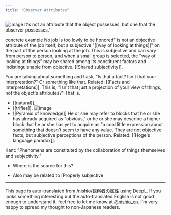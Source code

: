 ```yaml
---
title: "Observer Attributes"
---
```


![image](https://gyazo.com/610950a57381b8a2f27176e7058c578c/thumb/1000)
It's not an attribute that the object possesses, but one that the observer possesses."

concrete example
No job is too lowly to be honored" is not an objective attribute of the job itself, but a subjective "[[way of looking at things]]" on the part of the person looking at the job. This is subjective and can vary from person to person, and when a small group is selected, the "way of looking at things" may be shared among its constituent factors and indistinguishable from objective. [[Shared subjectivity]].

You are talking about something and I ask, "Is that a fact? Isn't that your interpretation?" Or something like that. Related: [[Facts and Interpretations]].
This is, "Isn't that just a projection of your view of things, not the object's attributes?" That is.

- [[natural]].
- [[trifles]].
![image](https://gyazo.com/249f0198430315df0439f82c7b15f723/thumb/1000)
- [[Pyramid of knowledge]]
He or she may refer to blocks that he or she has already acquired as "obvious," or he or she may describe a higher block that he or she has yet to acquire as "a cool little expression about something that doesn't seem to have any value. They are not objective facts, but subjective perceptions of the person.
Related: [[Hoge's language paradox]].

Kant: "Phenomena are constituted by the collaboration of things themselves and subjectivity."
- Where is the source for this?

- Also may be related to [Properly subjective

---
This page is auto-translated from [/nishio/観察者の属性](https://scrapbox.io/nishio/観察者の属性) using DeepL. If you looks something interesting but the auto-translated English is not good enough to understand it, feel free to let me know at [@nishio_en](https://twitter.com/nishio_en). I'm very happy to spread my thought to non-Japanese readers.